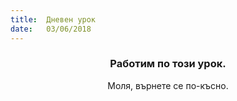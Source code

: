 ```yaml
---
title:  Дневен урок
date:   03/06/2018
---
```


### <center>Работим по този урок.</center>
<center>Моля, върнете се по-късно.</center>